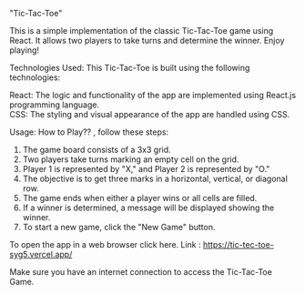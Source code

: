 "Tic-Tac-Toe"

This is a simple implementation of the classic Tic-Tac-Toe game using React. It allows two players to take turns and determine the winner. Enjoy playing!

Technologies Used:
This Tic-Tac-Toe is built using the following technologies:

React: The logic and functionality of the app are implemented using React.js programming language.  
CSS: The styling and visual appearance of the app are handled using CSS.

Usage:
How to Play?? , follow these steps:

1. The game board consists of a 3x3 grid.
2. Two players take turns marking an empty cell on the grid.
3. Player 1 is represented by "X," and Player 2 is represented by "O."
4. The objective is to get three marks in a horizontal, vertical, or diagonal row.
5. The game ends when either a player wins or all cells are filled.
6. If a winner is determined, a message will be displayed showing the winner.
7. To start a new game, click the "New Game" button.

To open the app in a web browser click here. Link : https://tic-tec-toe-syg5.vercel.app/ 

Make sure you have an internet connection to access the Tic-Tac-Toe Game.
